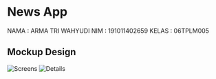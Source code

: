 # News App

NAMA : ARMA TRI WAHYUDI
NIM : 191011402659
KELAS : 06TPLM005

## Mockup Design

![Screens](https://user-images.githubusercontent.com/108711724/177375845-b1504ec4-3205-4d83-9bf9-f1a22740100e.jpg)
![Details](https://user-images.githubusercontent.com/108711724/177375863-e93cf89d-95b2-46ba-9e1f-c830de52760e.jpg)
